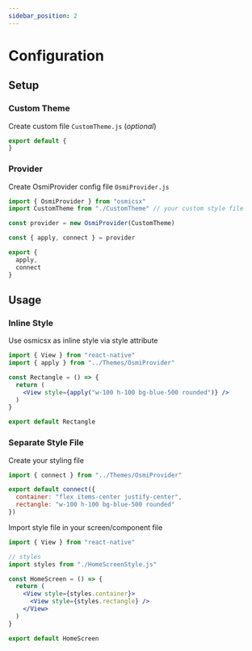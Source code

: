 ```yaml
---
sidebar_position: 2
---
```


# Configuration

## Setup

### Custom Theme
Create custom file `CustomTheme.js` (_optional_)
```javascript
export default {
}
```

### Provider
Create OsmiProvider config file `OsmiProvider.js`
```javascript
import { OsmiProvider } from "osmicsx"
import CustomTheme from "./CustomTheme" // your custom style file

const provider = new OsmiProvider(CustomTheme)

const { apply, connect } = provider

export {
  apply,
  connect
}
```

## Usage

### Inline Style
Use osmicsx as inline style via style attribute
```jsx harmony
import { View } from "react-native"
import { apply } from "../Themes/OsmiProvider"

const Rectangle = () => {
  return (
    <View style={apply("w-100 h-100 bg-blue-500 rounded")} />
  )
}

export default Rectangle
```

### Separate Style File
Create your styling file
```jsx harmony
import { connect } from "../Themes/OsmiProvider"

export default connect({
  container: "flex items-center justify-center",
  rectangle: "w-100 h-100 bg-blue-500 rounded"
})
```

Import style file in your screen/component file
```jsx harmony
import { View } from "react-native"

// styles
import styles from "./HomeScreenStyle.js"

const HomeScreen = () => {
  return (
    <View style={styles.container}>
      <View style={styles.rectangle} />
    </View>
  )
}

export default HomeScreen
```
